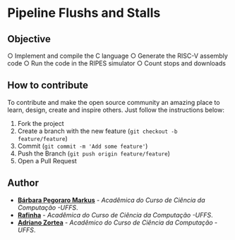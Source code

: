 # Pipeline Flushs and Stalls

## Objective 
○ Implement and compile the C language
○ Generate the RISC-V assembly code
○ Run the code in the RIPES simulator
○ Count stops and downloads

## How to contribute

To contribute and make the open source community an amazing place to learn, design, create and inspire others. Just follow the instructions below:

1. Fork the project
2. Create a branch with the new feature (`git checkout -b feature/feature`)
3. Commit (`git commit -m 'Add some feature'`)
4. Push the Branch (`git push origin feature/feature`)
5. Open a Pull Request 

## Author

- **[Bárbara Pegoraro Markus](https://github.com/barbs-pm)** - _Acadêmica do Curso de Ciência da Computação -UFFS_. 
- **[Rafinha](https://github.com/rafalup)** - _Acadêmica do Curso de Ciência da Computação -UFFS_. 
- **[Adriano Zortea](https://github.com/zorteaadriano)** - _Acadêmico do Curso de Ciência da Computação -UFFS_. 
